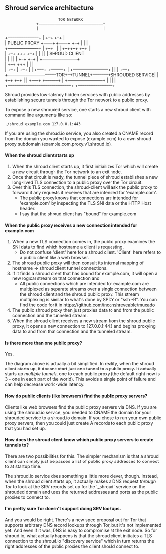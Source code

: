 ## Shroud service architecture

                            TOR NETWORK                                                      
                  +–––––––––––––––––––––––––––––+                                            
                  |                             |                                            
+––––––––––––––+  | +–+              +–+        |                                            
| PUBLIC PROXY +––––+ +––––+  +–+    | |        |                                            
+––––––––––––––+  | +–+    |  | | +–++–+   +–+  |                                            
                  |   +–+ +++ +–+ | |      | |  |     SHROUD CLIENT                          
                  |   | | | |     +–+      +–+  |   +––––––––––––––––+                       
                  |   +–+ +++                   |   |                |                       
                  | +–+    |  +–+               |   | +–––+ +––––––+ |     +––––––––––––––––+
                  | | |    +––+ +–––––––––––––––––––––+TOR+–+TUNNEL+–––––––+SHROUDED SERVICE|
                  | +–+       +–+               |   | +–––+ +––––––+ |     +––––––––––––––––+
                  |                             |   |                |                       
                  +–––––––––––––––––––––––––––––+   +––––––––––––––––+                       


Shroud provides low-latency hidden services with public addresses by establishing secure tunnels through the Tor network to a public proxy.

To expose a new shrouded service, one starts a new shroud client with command line arguments like so:

    ./shroud example.com 127.0.0.1:443

If you are using the shroud.io service, you also created a CNAME record from the domain you wanted to expose (example.com) to a own shroud proxy subdomain (example.com.proxy.v1.shroud.io).

#### When the shroud client starts up
1. When the shroud client starts up, it first initiailizes Tor which will create a new circuit through the Tor network to an exit node.
1.  Once that circuit is ready, the tunnel piece of shroud establishes a new long-lived TLS connection to a public proxy over the Tor circuit.
1. Over this TLS connection, the shroud-client will ask the public proxy to forward it any requests it receives that are intended for 'example.com'.
    - The public proxy knows that connections are intended for 'example.com' by inspecting the TLS SNI data or the HTTP Host header.
    - I say that the shroud client has "bound" for example.com

#### When the public proxy receives a new connection intended for example.com
1. When a new TLS connection comes in, the public proxy examines the SNI data to find which hostname a client is requesting.
    - Do not confuse 'client' here for a shroud client. 'Client' here refers to a public client like a web browser.
1. The shroud public proxy will then consult its internal mapping of hostname -> shroud client tunnel connections.
1. If it finds a shroud client that has bound for example.com, it will open a new logical stream on that connection and 
    - All public connections which are intended for example.com are multiplexed as separate streams over a single connection between the shroud client and the shroud public proxy. This stream multiplexing is similar to what's done by SPDY or "ssh -R". You can find the code for it in https://github.com/inconshreveable/muxado
1. The public shroud proxy then just proxies data to and from the public connection and the tunneled stream.
1. When the shroud client receives a new stream from the shroud public proxy, it opens a new connection to 127.0.0.1:443 and begins proxying data to and from that connection and the tunneled stream.

#### Is there more than one public proxy?
Yes.

The diagram above is actually a bit simplified. In reality, when the shroud client starts up, it doesn't start just one tunnel to a public proxy. It actually starts up *multiple tunnels*, one to each public proxy (the default right now is 3 - one in each part of the world). This avoids a single point of failure and can help decrease world-wide latency.

#### How do public clients (like browsers) find the public proxy servers?
Clients like web browsers find the public proxy servers via DNS. If you are using the shroud.io service, you needed to CNAME the domain for your shrouded service to a shroud.io domain. If you chose to run your own public proxy servers, then you could just create A records to each public proxy that you had set up.

#### How does the shroud client know which public proxy servers to create tunnels to?
There are two possibilities for this. The simpler mechanism is that a shroud client can simply just be passed a list of public proxy addresses to connect to at startup time.

The shroud.io service does something a little more clever, though. Instead, when the shroud client starts up, it actually makes a DNS request *through Tor* to look at the SRV records set up for the '_shroud' service on the shrouded domain and uses the returned addresses and ports as the public proxies to connect to.

#### I'm pretty sure Tor doesn't support doing SRV lookups.
And you would be right. There's a new spec proposal out for Tor that supports arbitrary DNS record lookups through Tor, but it's not implemented yet. And even if it was, DNS is easy to compromise at the exit node. So for shroud.io, what actually happens is that the shroud client initiates a TLS connection to the shroud.io "discovery service" which in turn returns the right addresses of the public proxies the client should connect to.
